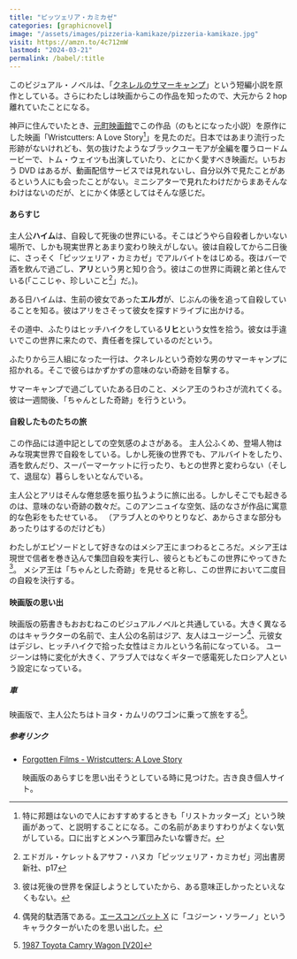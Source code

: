 ```yaml
---
title: "ピッツェリア・カミカゼ"
categories: [graphicnovel]
image: "/assets/images/pizzeria-kamikaze/pizzeria-kamikaze.jpg"
visit: https://amzn.to/4c712mW
lastmod: "2024-03-21"
permalink: /babel/:title
---
```


このビジュアル・ノベルは、「[クネレルのサマーキャンプ](https://amzn.to/4ara1Ox)」という短編小説を原作としている。さらにわたしは映画からこの作品を知ったので、大元から 2 hop 離れていたことになる。

神戸に住んでいたとき、[元町映画館](https://www.motoei.com/)でこの作品（のもとになった小説）を原作にした映画「Wristcutters: A Love Story[^1]」を見たのだ。日本ではあまり流行った形跡がないけれども、気の抜けたようなブラックユーモアが全編を覆うロードムービーで、トム・ウェイツも出演していたり、とにかく愛すべき映画だ。いちおう DVD はあるが、動画配信サービスでは見れないし、自分以外で見たことがあるという人にも会ったことがない。ミニシアターで見れたわけだからまあそんなわけはないのだが、とにかく体感としてはそんな感じだ。

#### あらすじ

主人公**ハイム**は、自殺して死後の世界にいる。そこはどうやら自殺者しかいない場所で、しかも現実世界とあまり変わり映えがしない。彼は自殺してから二日後に、さっそく「ピッツェリア・カミカゼ」でアルバイトをはじめる。夜はバーで酒を飲んで過ごし、**アリ**という男と知り合う。彼はこの世界に両親と弟と住んでいる(「ここじゃ、珍しいこと[^2]」だ。)。

ある日ハイムは、生前の彼女であった**エルガ**が、じぶんの後を追って自殺していることを知る。彼はアリをさそって彼女を探すドライブに出かける。

その道中、ふたりはヒッチハイクをしている**リヒ**という女性を拾う。彼女は手違いでこの世界に来たので、責任者を探しているのだという。

ふたりから三人組になった一行は、クネレルという奇妙な男のサマーキャンプに招かれる。そこで彼らはかずかずの意味のない奇跡を目撃する。

サマーキャンプで過ごしていたある日のこと、メシア王のうわさが流れてくる。彼は一週間後、「ちゃんとした奇跡」を行うという。

#### 自殺したものたちの旅

この作品には道中記としての空気感のよさがある。
主人公ふくめ、登場人物はみな現実世界で自殺をしている。しかし死後の世界でも、アルバイトをしたり、酒を飲んだり、スーパーマーケットに行ったり、もとの世界と変わらない（そして、退屈な）暮らしをいとなんでいる。

主人公とアリはそんな倦怠感を振り払うように旅に出る。しかしそこでも起きるのは、意味のない奇跡の数々だ。このアンニュイな空気、話のなさが作品に寓意的な色彩をもたせている。
（アラブ人とのやりとりなど、あからさまな部分もあったりはするのだけども）

わたしがエピソードとして好きなのはメシア王にまつわるところだ。メシア王は現世で信者を巻き込んで集団自殺を実行し、彼らともどもこの世界にやってきた[^3]。
メシア王は「ちゃんとした奇跡」を見せると称し、この世界において二度目の自殺を決行する。

#### 映画版の思い出

映画版の筋書きもおおむねこのビジュアルノベルと共通している。大きく異なるのはキャラクターの名前で、主人公の名前はジア、友人はユージーン[^4]、元彼女はデジレ、ヒッチハイクで拾った女性はミカルという名前になっている。
ユージーンは特に変化が大きく、アラブ人ではなくギターで感電死したロシア人という設定になっている。

##### 車

映画版で、主人公たちはトヨタ・カムリのワゴンに乗って旅をする[^5]。

##### 参考リンク

- [Forgotten Films - Wristcutters: A Love Story](https://www2.goshen.edu/~andrewpc/wristcutters.html)

  映画版のあらすじを思い出そうとしている時に見つけた。古き良き個人サイト。

[^1]: 特に邦題はないので人におすすめするときも「リストカッターズ」という映画があって、と説明することになる。この名前があまりすわりがよくない気がしている。口に出すとメンヘラ軍団みたいな響きだ。
[^2]: エドガル・ケレット＆アサフ・ハヌカ「ピッツェリア・カミカゼ」河出書房新社、p17
[^3]: 彼は死後の世界を保証しようとしていたから、ある意味正しかったといえなくもない。
[^4]: 偶発的駄洒落である。[エースコンバット X](https://www.bandainamcoent.co.jp/cs/list/acecombat-x/index.php) に「ユジーン・ソラーノ」というキャラクターがいたのを思い出した。
[^5]: [1987 Toyota Camry Wagon \[V20\]](https://www.imcdb.org/vehicle_136234-Toyota-Camry-Wagon-V20-1987.html)
